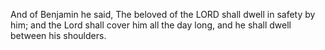 And of Benjamin he said, The beloved of the LORD shall dwell in safety by him; and the Lord shall cover him all the day long, and he shall dwell between his shoulders.
